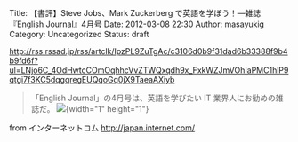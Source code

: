 Title: 【書評】Steve Jobs、Mark Zuckerberg で英語を学ぼう！―雑誌『English Journal』4月号
Date: 2012-03-08 22:30
Author: masayukig
Category: Uncategorized
Status: draft

<http://rss.rssad.jp/rss/artclk/IpzPL9ZuTgAc/c3106d0b9f31dad6b33388f9b4b9fd6f?ul=LNjo6C_4OdHwtcCOmOqhhcVvZTWQxqdh9x_FxkWZJmVOhIaPMC1hlP9qtgi7f3KC5dqgqregEUQqoGq0jX9TaeaAXiyb>  
  
  

> 「English Journal」の4月号は、英語を学びたい IT
> 業界人にお勧めの雑誌だ。
> ![](http://rss.rssad.jp/rss/artimg/IpzPL9ZuTgAc/c3106d0b9f31dad6b33388f9b4b9fd6f){width="1"
> height="1"}

  
  
from インターネットコム <http://japan.internet.com/>
